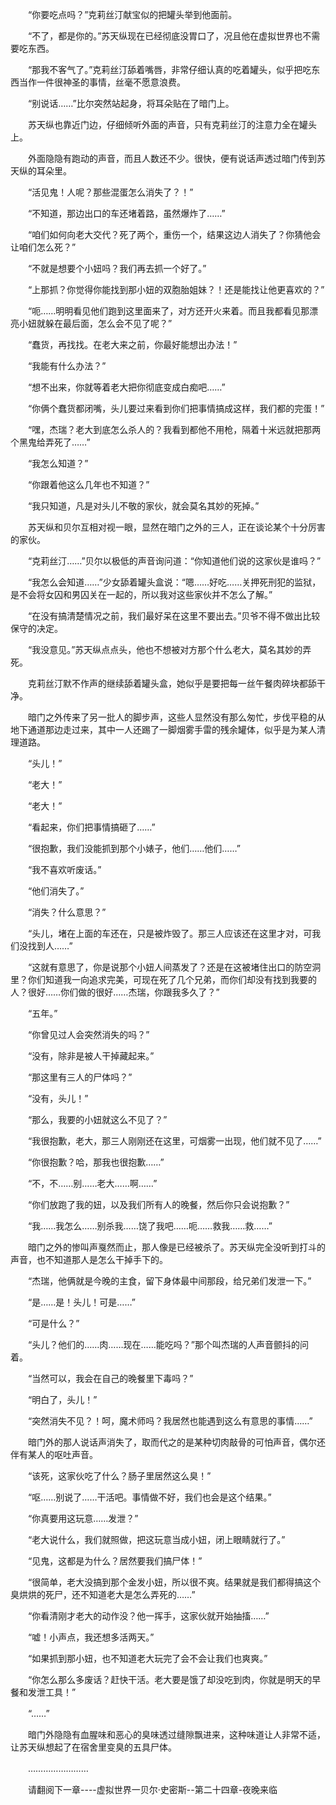 <div class="read-content j_readContent" id="">
                <p>　　“你要吃点吗？”克莉丝汀献宝似的把罐头举到他面前。<p>　　“不了，都是你的。”苏天纵现在已经彻底没胃口了，况且他在虚拟世界也不需要吃东西。<p>　　“那我不客气了。”克莉丝汀舔着嘴唇，非常仔细认真的吃着罐头，似乎把吃东西当作一件很神圣的事情，丝毫不愿意浪费。<p>　　“别说话……”比尔突然站起身，将耳朵贴在了暗门上。<p>　　苏天纵也靠近门边，仔细倾听外面的声音，只有克莉丝汀的注意力全在罐头上。<p>　　外面隐隐有跑动的声音，而且人数还不少。很快，便有说话声透过暗门传到苏天纵的耳朵里。<p>　　“活见鬼！人呢？那些混蛋怎么消失了？！”<p>　　“不知道，那边出口的车还堵着路，虽然爆炸了……”<p>　　“咱们如何向老大交代？死了两个，重伤一个，结果这边人消失了？你猜他会让咱们怎么死？”<p>　　“不就是想要个小妞吗？我们再去抓一个好了。”<p>　　“上那抓？你觉得你能找到那小妞的双胞胎姐妹？！还是能找让他更喜欢的？”<p>　　“呃……明明看见他们跑到这里面来了，对方还开火来着。而且我都看见那漂亮小妞就躲在最后面，怎么会不见了呢？”<p>　　“蠢货，再找找。在老大来之前，你最好能想出办法！”<p>　　“我能有什么办法？”<p>　　“想不出来，你就等着老大把你彻底变成白痴吧……”<p>　　“你俩个蠢货都闭嘴，头儿要过来看到你们把事情搞成这样，我们都的完蛋！”<p>　　“嘿，杰瑞？老大到底怎么杀人的？我看到都他不用枪，隔着十米远就把那两个黑鬼给弄死了……”<p>　　“我怎么知道？”<p>　　“你跟着他这么几年也不知道？”<p>　　“我只知道，凡是对头儿不敬的家伙，就会莫名其妙的死掉。”<p>　　苏天纵和贝尔互相对视一眼，显然在暗门之外的三人，正在谈论某个十分厉害的家伙。<p>　　“克莉丝汀……”贝尔以极低的声音询问道：“你知道他们说的这家伙是谁吗？”<p>　　“我怎么会知道……”少女舔着罐头盒说：“嗯……好吃……关押死刑犯的监狱，是不会将女囚和男囚关在一起的，所以我对这些家伙并不怎么了解。”<p>　　“在没有搞清楚情况之前，我们最好呆在这里不要出去。”贝爷不得不做出比较保守的决定。<p>　　“我没意见。”苏天纵点点头，他也不想被对方那个什么老大，莫名其妙的弄死。<p>　　克莉丝汀默不作声的继续舔着罐头盒，她似乎是要把每一丝午餐肉碎块都舔干净。<p>　　暗门之外传来了另一批人的脚步声，这些人显然没有那么匆忙，步伐平稳的从地下通道那边走过来，其中一人还踢了一脚烟雾手雷的残余罐体，似乎是为某人清理道路。<p>　　“头儿！”<p>　　“老大！”<p>　　“老大！”<p>　　“看起来，你们把事情搞砸了……”<p>　　“很抱歉，我们没能抓到那个小婊子，他们……他们……”<p>　　“我不喜欢听废话。”<p>　　“他们消失了。”<p>　　“消失？什么意思？”<p>　　“头儿，堵在上面的车还在，只是被炸毁了。那三人应该还在这里才对，可我们没找到人……”<p>　　“这就有意思了，你是说那个小妞人间蒸发了？还是在这被堵住出口的防空洞里？你们知道我一向追求完美，可现在死了几个兄弟，而你们却没有找到我要的人？很好……你们做的很好……杰瑞，你跟我多久了？”<p>　　“五年。”<p>　　“你曾见过人会突然消失的吗？”<p>　　“没有，除非是被人干掉藏起来。”<p>　　“那这里有三人的尸体吗？”<p>　　“没有，头儿！”<p>　　“那么，我要的小妞就这么不见了？”<p>　　“我很抱歉，老大，那三人刚刚还在这里，可烟雾一出现，他们就不见了……”<p>　　“你很抱歉？哈，那我也很抱歉……”<p>　　“不，不……别……老大……啊……”<p>　　“你们放跑了我的妞，以及我们所有人的晚餐，然后你只会说抱歉？”<p>　　“我……我怎么……别杀我……饶了我吧……呃……救我……救……”<p>　　暗门之外的惨叫声戛然而止，那人像是已经被杀了。苏天纵完全没听到打斗的声音，也不知道那人是怎么干掉手下的。<p>　　“杰瑞，他俩就是今晚的主食，留下身体最中间那段，给兄弟们发泄一下。”<p>　　“是……是！头儿！可是……”<p>　　“可是什么？”<p>　　“头儿？他们的……肉……现在……能吃吗？”那个叫杰瑞的人声音颤抖的问着。<p>　　“当然可以，我会在自己的晚餐里下毒吗？”<p>　　“明白了，头儿！”<p>　　“突然消失不见？！呵，魔术师吗？我居然也能遇到这么有意思的事情……”<p>　　暗门外的那人说话声消失了，取而代之的是某种切肉敲骨的可怕声音，偶尔还伴有某人的呕吐声音。<p>　　“该死，这家伙吃了什么？肠子里居然这么臭！”<p>　　“呕……别说了……干活吧。事情做不好，我们也会是这个结果。”<p>　　“你真要用这玩意……发泄？”<p>　　“老大说什么，我们就照做，把这玩意当成小妞，闭上眼睛就行了。”<p>　　“见鬼，这都是为什么？居然要我们搞尸体！”<p>　　“很简单，老大没搞到那个金发小妞，所以很不爽。结果就是我们都得搞这个臭烘烘的死尸，还不知道老大是怎么弄死的……”<p>　　“你看清刚才老大的动作没？他一挥手，这家伙就开始抽搐……”<p>　　“嘘！小声点，我还想多活两天。”<p>　　“如果抓到那小妞，也不知道老大玩完了会不会让我们也爽爽。”<p>　　“你怎么那么多废话？赶快干活。老大要是饿了却没吃到肉，你就是明天的早餐和发泄工具！”<p>　　“……”<p>　　暗门外隐隐有血腥味和恶心的臭味透过缝隙飘进来，这种味道让人非常不适，让苏天纵想起了在宿舍里变臭的五具尸体。<p>　　……………………<p>　　请翻阅下一章----虚拟世界一贝尔·史密斯--第二十四章-夜晚来临<p>　　<p> 
            </div>